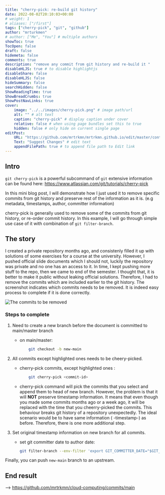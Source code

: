 ```yaml
---
title: "cherry-pick: re-build git history"
date: 2022-08-02T20:10:03+00:00
# weight: 1
# aliases: ["/first"]
tags: ["cherry-pick", "git", "github"]
author: "mrturkmen"
# author: ["Me", "You"] # multiple authors
showToc: true
TocOpen: false
draft: false
hidemeta: false
comments: true
description: "remove any commit from git history and re-build it "
disableHLJS: true # to disable highlightjs
disableShare: false
disableHLJS: false
hideSummary: false
searchHidden: false
ShowReadingTime: true
ShowBreadCrumbs: true
ShowPostNavLinks: true
cover:
    image: "../../images/cherry-pick.png" # image path/url
    alt: "" # alt text
    caption: "cherry-pick" # display caption under cover
    relative: false # when using page bundles set this to true
    hidden: false # only hide on current single page
editPost:
    URL: "https://github.com/mrtrkmn/mrtrkmn.github.io/edit/master/content"
    Text: "Suggest Changes" # edit text
    appendFilePath: true # to append file path to Edit link
---
```




## Intro 

```git cherry-pick``` is a powerful subcommand of `git` extensive information can be found here: https://www.atlassian.com/git/tutorials/cherry-pick


In this mini blog post, I will demonstrate how I just used it to remove specific commits from git history and preserve rest of the information as it is. (e.g metadata, timestamps, author, committer information)

cherry-pick is generally used to remove some of the commits from git history, or re-order commit history. In this example, I will go through simple use case of it with combination of ```git filter-branch```. 

## The story

I created a private repository months ago, and consistenly filled it up with solutions of some exercises for a course at the university. However, I pushed official slide documents which I should not, luckily the repository was private and no one has an access to it. In time, I kept pushing more stuff to the repo, then we came to end of the semester. I thought that, it is better to make it public without leaking official solutions. Therefore, I had to remove the commits which are included earlier to the git history. 
The screenshot indicates which commits needs to be removed.  It is indeed easy process to complete if it is done correctly. 


![The commits to be removed](../../images/cherry-pick-case-study.png)


### Steps to complete

1. Need to create a new branch before the document is committed to main/master branch 
    - on main/master:  

        ```bash
            git checkout -b new-main
        ```

2. All commits except highlighted ones needs to be cheery-picked.

    - cherry-pick commits, except highlighted ones : 

        ```bash 
            git cherry-pick <commit-id>
        ```

    - cherry-pick command will pick the commits that you select and append them to head of new branch. However, the problem is that it will **NOT** preserve timestamp information. It means that even though you made some commits months ago or a week ago, it will be replaced with the time that you cheerry-picked the commits. This behaviour breaks git history of a repository unexpectedly. The ideal scenario would be to have same information ( -timestamp-) as before. Therefore, there is one more additional step. 

3. Set original timestamp information on new branch for all commits. 

    - set git committer date to author date:
    
        ```bash 
        git filter-branch --env-filter 'export GIT_COMMITTER_DATE="$GIT_AUTHOR_DATE"'
        ```

Finally, you can push `new-main` branch to an upstream. 


## End result

--> https://github.com/mrtrkmn/cloud-computing/commits/main 
